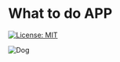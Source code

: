 # What to do APP

[![License: MIT](https://img.shields.io/badge/License-MIT-brightgreen.svg)](https://opensource.org/licenses/MIT)  

![Dog](https://tenor.com/view/dog-black-scared-vet-surprise-gif-10208464)
